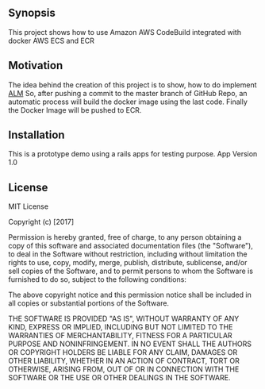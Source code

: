 ## Synopsis

This project shows how to use Amazon AWS CodeBuild integrated with docker AWS ECS and ECR

## Motivation

The idea behind the creation of this project is to show, how to do implement  [ALM](https://en.wikipedia.org/wiki/Application_lifecycle_management)
So, after pushing a commit to the master branch of GitHub Repo, an automatic process will build the docker image using the last code. Finally the Docker Image will be pushed to ECR.

 
## Installation

This is a prototype demo using a rails apps for testing purpose.
App Version 1.0
## License

MIT License

Copyright (c) [2017]

Permission is hereby granted, free of charge, to any person obtaining a copy
of this software and associated documentation files (the "Software"), to deal
in the Software without restriction, including without limitation the rights
to use, copy, modify, merge, publish, distribute, sublicense, and/or sell
copies of the Software, and to permit persons to whom the Software is
furnished to do so, subject to the following conditions:

The above copyright notice and this permission notice shall be included in all
copies or substantial portions of the Software.

THE SOFTWARE IS PROVIDED "AS IS", WITHOUT WARRANTY OF ANY KIND, EXPRESS OR
IMPLIED, INCLUDING BUT NOT LIMITED TO THE WARRANTIES OF MERCHANTABILITY,
FITNESS FOR A PARTICULAR PURPOSE AND NONINFRINGEMENT. IN NO EVENT SHALL THE
AUTHORS OR COPYRIGHT HOLDERS BE LIABLE FOR ANY CLAIM, DAMAGES OR OTHER
LIABILITY, WHETHER IN AN ACTION OF CONTRACT, TORT OR OTHERWISE, ARISING FROM,
OUT OF OR IN CONNECTION WITH THE SOFTWARE OR THE USE OR OTHER DEALINGS IN THE
SOFTWARE.
